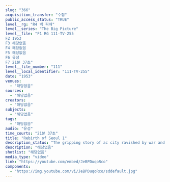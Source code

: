 ```yaml
---
slug: "366"
acquisition_transfer: "수집"
public_access_status: "TRUE"
level__rg: "R4 빅 픽쳐"
level__series: "The Big Picture"
level__file: "F1 RG 111-TV-255
F2 1953
F3 해당없음
F4 해당없음
F5 해당없음
F6 유성
F7 21분 37초"
level__file_number: "111"
level__local_identifier: "111-TV-255"
date: "1953"
venues: 
  - "해당없음"
sources: 
  - "해당없음"
creators: 
  - "해당없음"
subjects: 
  - "해당없음"
tags: 
  - "해당없음"
audio: "유성"
time_courts: "21분 37초"
title: "Rebirth of Seoul 1"
description_status: "The gripping story of ac city ravished by war and occupation as it rebuilds with help from the U.S. and other U.N. members who helped to save South Korea`s capital."
description: "해당없음"
shotlist: "해당없음"
media_type: "video"
link: "https://youtube.com/embed/JeBPDuqoRco"
components: 
  - "https://img.youtube.com/vi/JeBPDuqoRco/sddefault.jpg"
---
```

